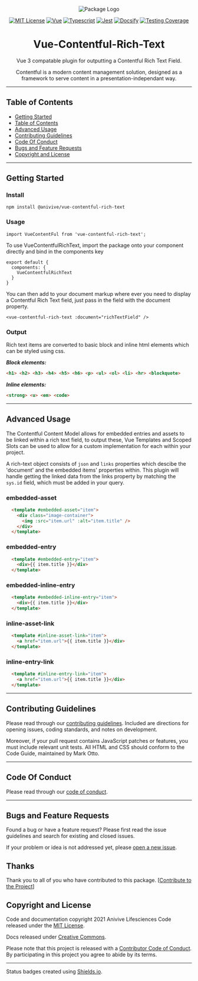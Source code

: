 <div style="text-align:center" align="center">

![Package Logo](https://res.cloudinary.com/dzdcsnjvp/image/upload/v1612208324/software/vc-rectangle.png)


[![MIT License](https://img.shields.io/badge/license-MIT-brightgreen)](/templates/LICENSE.md)
[![Vue](https://img.shields.io/badge/vue-3.0.5-%2342b883)](https://v3.vuejs.org/)
[![Typescript](https://img.shields.io/badge/typescript-4.1.3-blue)](https://www.typescriptlang.org/)
[![Jest](https://img.shields.io/badge/jest-26.6.3-red)](https://jestjs.io/en/)
[![Docsify](https://img.shields.io/badge/docsify-4.11.6-green)](https://docsify.js.org/#/)
[![Testing Coverage](https://img.shields.io/badge/coverage-100%25-green)](https://github.com/Anivive/vue-contentful)

# Vue-Contentful-Rich-Text

Vue 3 compatable plugin for outputting a Contentful Rich Text Field. 

Contentful is a modern content management solution, designed as a framework to serve content in a presentation-independant way.

---
</div> 


## Table of Contents

* [Getting Started](#getting-started)
* [Table of Contents](#table-of-contents)
* [Advanced Usage](#advanced-usage)
* [Contributing Guidelines](#contributing-guidelines)
* [Code Of Conduct](#code-of-conduct)
* [Bugs and Feature Requests](#bugs-and-feature-requests)
* [Copyright and License](#copyright-and-license)

---

## Getting Started
### Install
```
npm install @anivive/vue-contentful-rich-text
```

### Usage
```
import VueContentFul from 'vue-contentful-rich-text';
```

To use VueContentfulRichText, import the package onto your component directly and bind in the components key

```
export default {
  components: {
    VueContentfulRichText
  }
}
```

You can then add to your document markup where ever you need to display a Contentful Rich Text field, just pass in the field with the document property.


```
<vue-contentful-rich-text :document="richTextField" />
```

### Output
Rich text items are converted to basic block and inline html elements which can be styled using css.

***Block elements:***
```html
<h1> <h2> <h3> <h4> <h5> <h6> <p> <ul> <ol> <li> <hr> <blockquote>
```

***Inline elements:***
```html
<strong> <u> <em> <code>
```

---

## Advanced Usage
The Contentful Content Model allows for embedded entries and assets to be linked within a rich text field, to output these, Vue Templates and Scoped Slots can be used to allow for a custom implementation for each within your project. 


A rich-text object consists of `json` and `links` properties which descibe the 'document' and the embedded items' properties within. This plugin will handle getting the linked data from the links property by matching the `sys.id` field, which must be added in your query.

### embedded-asset
```html
  <template #embedded-asset="item">
    <div class="image-container">
      <img :src="item.url" :alt="item.title" />
    </div>
  </template>
```

### embedded-entry
```html
  <template #embedded-entry="item">
    <div>{{ item.title }}</div>
  </template>
```

### embedded-inline-entry
```html
  <template #embedded-inline-entry="item">
    <div>{{ item.title }}</div>
  </template>
```

### inline-asset-link
```html
  <template #inline-asset-link="item">
    <a href="item.url">{{ item.title }}</div>
  </template>
```

### inline-entry-link
```html
  <template #inline-entry-link="item">
    <a href="item.url">{{ item.title }}</div>
  </template>
```
---



## Contributing Guidelines
Please read through our [contributing guidelines](CONTRIBUTING.md). Included are directions
for opening issues, coding standards, and notes on development.

Moreover, if your pull request contains JavaScript patches or features, you must include relevant
unit tests. All HTML and CSS should conform to the Code Guide, maintained by Mark Otto.

---



## Code Of Conduct
Please read through our [code of conduct](CODE_OF_CONDUCT.md).

---



## Bugs and Feature Requests
Found a bug or have a feature request? Please first read the issue guidelines and search for
existing and closed issues.

If your problem or idea is not addressed yet, please
[open a new issue](https://github.com/Anivive/vue-package-starter/issues).



## Thanks
Thank you to all of you who have contributed to this package.
[[Contribute to the Project](CONTRIBUTING.md)]



## Copyright and License
Code and documentation copyright 2021 Anivive Lifesciences Code released under the [MIT License](LICENSE.md).

Docs released under [Creative Commons](https://creativecommons.org/licenses/by/3.0/).

Please note that this project is released with a [Contributor Code of Conduct](CODE_OF_CONDUCT.md).
By participating in this project you agree to abide by its terms.



---



Status badges created using [Shields.io](https://github.com/badges/shields).
